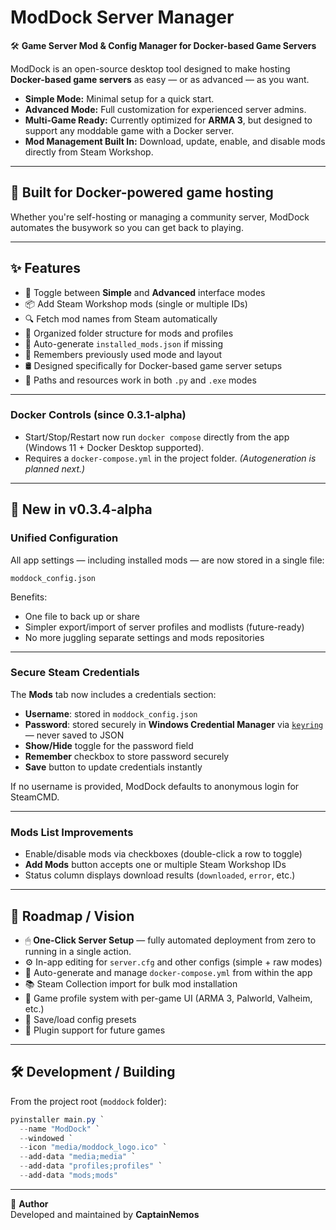 # ModDock Server Manager

🛠️ **Game Server Mod & Config Manager for Docker-based Game Servers**

ModDock is an open-source desktop tool designed to make hosting **Docker-based game servers** as easy — or as advanced — as you want.

- **Simple Mode:** Minimal setup for a quick start.
- **Advanced Mode:** Full customization for experienced server admins.
- **Multi-Game Ready:** Currently optimized for **ARMA 3**, but designed to support any moddable game with a Docker server.
- **Mod Management Built In:** Download, update, enable, and disable mods directly from Steam Workshop.

---

## 🐳 Built for Docker-powered game hosting
Whether you're self-hosting or managing a community server, ModDock automates the busywork so you can get back to playing.

---

## ✨ Features
- 🔀 Toggle between **Simple** and **Advanced** interface modes
- 📦 Add Steam Workshop mods (single or multiple IDs)
- 🔍 Fetch mod names from Steam automatically
- 📁 Organized folder structure for mods and profiles
- 🔄 Auto-generate `installed_mods.json` if missing
- 🧠 Remembers previously used mode and layout
- 🛢️ Designed specifically for Docker-based game server setups
- 📌 Paths and resources work in both `.py` and `.exe` modes

---

### Docker Controls (since 0.3.1-alpha)
- Start/Stop/Restart now run `docker compose` directly from the app (Windows 11 + Docker Desktop supported).
- Requires a `docker-compose.yml` in the project folder. *(Autogeneration is planned next.)*

---

## 🚀 New in v0.3.4-alpha

### Unified Configuration
All app settings — including installed mods — are now stored in a single file:
```
moddock_config.json
```
Benefits:
- One file to back up or share  
- Simpler export/import of server profiles and modlists (future-ready)  
- No more juggling separate settings and mods repositories

---

### Secure Steam Credentials
The **Mods** tab now includes a credentials section:
- **Username**: stored in `moddock_config.json`
- **Password**: stored securely in **Windows Credential Manager** via [`keyring`](https://pypi.org/project/keyring/) — never saved to JSON
- **Show/Hide** toggle for the password field
- **Remember** checkbox to store password securely
- **Save** button to update credentials instantly

If no username is provided, ModDock defaults to anonymous login for SteamCMD.

---

### Mods List Improvements
- Enable/disable mods via checkboxes (double-click a row to toggle)
- **Add Mods** button accepts one or multiple Steam Workshop IDs
- Status column displays download results (`downloaded`, `error`, etc.)

---

## 🚧 Roadmap / Vision
- 🖱 **One-Click Server Setup** — fully automated deployment from zero to running in a single action.
- ⚙️ In-app editing for `server.cfg` and other configs (simple + raw modes)
- 🐳 Auto-generate and manage `docker-compose.yml` from within the app
- 📚 Steam Collection import for bulk mod installation
- 🧩 Game profile system with per-game UI (ARMA 3, Palworld, Valheim, etc.)
- 🧠 Save/load config presets
- 🧪 Plugin support for future games

---

## 🛠 Development / Building
From the project root (`moddock` folder):

```powershell
pyinstaller main.py `
  --name "ModDock" `
  --windowed `
  --icon "media/moddock_logo.ico" `
  --add-data "media;media" `
  --add-data "profiles;profiles" `
  --add-data "mods;mods"
```

---

🙌 **Author**  
Developed and maintained by **CaptainNemos**
